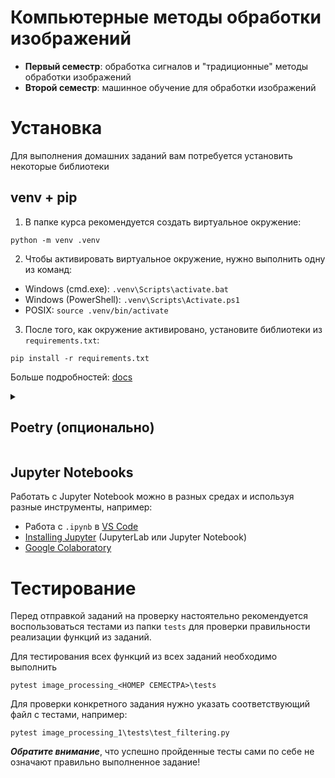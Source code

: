 # Компьютерные методы обработки изображений
- **Первый семестр**: обработка сигналов и "традиционные" методы обработки изображений
- **Второй семестр**: машинное обучение для обработки изображений

# Установка
Для выполнения домашних заданий вам потребуется установить некоторые библиотеки
## venv + pip
1. В папке курса рекомендуется создать виртуальное окружение:
```
python -m venv .venv
```
2. Чтобы активировать виртуальное окружение, нужно выполнить одну из команд:

  - Windows (cmd.exe): `.venv\Scripts\activate.bat`
  - Windows (PowerShell): `.venv\Scripts\Activate.ps1`
  - POSIX: `source .venv/bin/activate`

3. После того, как окружение активировано, установите библиотеки из `requirements.txt`:
```
pip install -r requirements.txt
```
Больше подробностей: [docs](https://docs.python.org/3/library/venv.html)

<details>
<summary> <h2>Poetry (опционально)</h2> </summary>
  В качестве альтернативы для управления зависимостями можно воспользоваться библиотекой Poetry.
  
  Для этого необходимо:
  - Установить Poetry: `pip install poetry`
  - Создать виртуальное окружение для проекта (например, в [VS Code](https://code.visualstudio.com/docs/python/environments), в [PyCharm](https://www.jetbrains.com/help/pycharm/poetry.html) или как описано в пункте "venv + pip")
  - Выполнить `poetry install` 
  
  При установке Poetry использует файл `pyproject.toml`, который содержит информацию об используемых зависимостях, линтере/форматтере и т.д. 
  
  Если не создавать виртуальное окружение вручную, то Poetry создаст его за вас (см. [docs](https://python-poetry.org/docs/basic-usage/#using-your-virtual-environment))

</details>

## Jupyter Notebooks
Работать с Jupyter Notebook можно в разных средах и используя разные инструменты, например:
- Работа с `.ipynb` в [VS Code](https://code.visualstudio.com/docs/datascience/jupyter-notebooks)
- [Installing Jupyter](https://jupyter.org/install) (JupyterLab или Jupyter Notebook)
- [Google Colaboratory](https://colab.google/)

# Тестирование
Перед отправкой заданий на проверку настоятельно рекомендуется воспользоваться тестами из папки `tests` для проверки правильности реализации функций из заданий.

Для тестирования всех функций из всех заданий необходимо выполнить 
```
pytest image_processing_<НОМЕР СЕМЕСТРА>\tests
```
Для проверки конкретного задания нужно указать соответствующий файл с тестами, например:
```
pytest image_processing_1\tests\test_filtering.py
```
**_Обратите внимание_**, что успешно пройденные тесты сами по себе не означают правильно выполненное задание!
